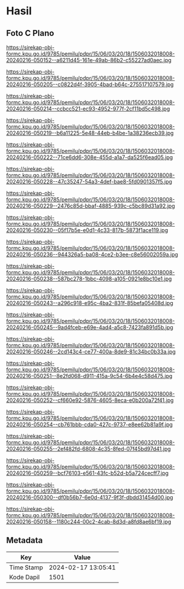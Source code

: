 # Hasil

## Foto C Plano

https://sirekap-obj-formc.kpu.go.id/9785/pemilu/pdpr/15/06/03/20/18/1506032018008-20240216-050152--a6211d45-161e-49ab-86b2-c55227ad0aec.jpg

https://sirekap-obj-formc.kpu.go.id/9785/pemilu/pdpr/15/06/03/20/18/1506032018008-20240216-050205--c0822d4f-3905-4bad-b64c-275517107579.jpg

https://sirekap-obj-formc.kpu.go.id/9785/pemilu/pdpr/15/06/03/20/18/1506032018008-20240216-050214--ccbcc521-ec93-4952-977f-2cf11bd5c498.jpg

https://sirekap-obj-formc.kpu.go.id/9785/pemilu/pdpr/15/06/03/20/18/1506032018008-20240216-050219--b6a11225-5e48-44eb-b4be-1a38236ecb39.jpg

https://sirekap-obj-formc.kpu.go.id/9785/pemilu/pdpr/15/06/03/20/18/1506032018008-20240216-050222--71ce6dd6-308e-455d-a1a7-da525f6ead05.jpg

https://sirekap-obj-formc.kpu.go.id/9785/pemilu/pdpr/15/06/03/20/18/1506032018008-20240216-050228--47c35247-54a3-4def-bae8-5fd0901357f5.jpg

https://sirekap-obj-formc.kpu.go.id/9785/pemilu/pdpr/15/06/03/20/18/1506032018008-20240216-050229--2476c85d-bbaf-4885-939c-c5bc89d31a92.jpg

https://sirekap-obj-formc.kpu.go.id/9785/pemilu/pdpr/15/06/03/20/18/1506032018008-20240216-050230--05f17b5e-e0d1-4c33-817b-5873f1ace119.jpg

https://sirekap-obj-formc.kpu.go.id/9785/pemilu/pdpr/15/06/03/20/18/1506032018008-20240216-050236--944326a5-ba08-4ce2-b3ee-c8e56002059a.jpg

https://sirekap-obj-formc.kpu.go.id/9785/pemilu/pdpr/15/06/03/20/18/1506032018008-20240216-050238--587bc278-1bbc-4098-a105-0921e8bc10e1.jpg

https://sirekap-obj-formc.kpu.go.id/9785/pemilu/pdpr/15/06/03/20/18/1506032018008-20240216-050243--a296c918-e95c-4ba2-831f-85befa05408d.jpg

https://sirekap-obj-formc.kpu.go.id/9785/pemilu/pdpr/15/06/03/20/18/1506032018008-20240216-050245--9ad4fceb-e69e-4ad4-a5c8-7423fa891d5b.jpg

https://sirekap-obj-formc.kpu.go.id/9785/pemilu/pdpr/15/06/03/20/18/1506032018008-20240216-050246--2cd143c4-ce77-400a-8de9-81c34bc0b33a.jpg

https://sirekap-obj-formc.kpu.go.id/9785/pemilu/pdpr/15/06/03/20/18/1506032018008-20240216-050251--8e2fd068-d911-415a-9c54-6b4e4c58d475.jpg

https://sirekap-obj-formc.kpu.go.id/9785/pemilu/pdpr/15/06/03/20/18/1506032018008-20240216-050252--cf660e92-5876-4605-8eca-e0b200a72f41.jpg

https://sirekap-obj-formc.kpu.go.id/9785/pemilu/pdpr/15/06/03/20/18/1506032018008-20240216-050254--cb761bbb-cda0-427c-9737-e8ee62b81a9f.jpg

https://sirekap-obj-formc.kpu.go.id/9785/pemilu/pdpr/15/06/03/20/18/1506032018008-20240216-050255--2ef482fd-6808-4c35-8fed-07f45bd97d41.jpg

https://sirekap-obj-formc.kpu.go.id/9785/pemilu/pdpr/15/06/03/20/18/1506032018008-20240216-050259--bcf76103-e561-43fc-b52d-b5a724cecff7.jpg

https://sirekap-obj-formc.kpu.go.id/9785/pemilu/pdpr/15/06/03/20/18/1506032018008-20240216-050300--df0b56b7-6e0d-4137-9f3f-dbdd31454d00.jpg

https://sirekap-obj-formc.kpu.go.id/9785/pemilu/pdpr/15/06/03/20/18/1506032018008-20240216-050158--1180c244-00c2-4cab-8d3d-a8fd8ae6bf19.jpg


## Metadata

| Key        | Value               |
| ---------- | ------------------- |
| Time Stamp | 2024-02-17 13:05:41 |
| Kode Dapil | 1501                |



